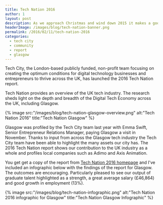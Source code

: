 ```yaml
---
title: Tech Nation 2016
author: 1
layout: post
description: As we approach Christmas and wind down 2015 it makes a good opportunity to get together an celebrate our hard work for the year. Thankfully the community has come together to organise a few parties
headerImage: /images/blog/tech-nation-banner.png
permalink: /2016/02/11/tech-nation-2016
categories:
  - tech city
  - community
  - report
  - glasgow
---
```

Tech City, the London-based publicly funded, non-profit team focusing on creating the optimum conditions for digital technology businesses and entrepreneurs to thrive across the UK, has launched the 2016 Tech Nation report.

Tech Nation provides an overview of the UK tech industry. The research sheds light on the depth and breadth of the Digital Tech Economy across the UK, including Glasgow.

{% image src:"/images/blog/tech-nation-glasgow-overview.png" alt:"Tech Nation 2016" title:"Tech Nation Glasgow" %}

Glasgow was profiled by the Tech City team last year with Emma Swift, Senior Entrepreneur Relations Manager, paying Glasgow a visit in November. Thanks to input from across the Glasgow tech industry the Tech City team have been able to highlight the many assets our city has. The 2016 Tech Nation report shows our contribution to the UK industry as a whole and profiles local companies such as Adimo and Axis Animation.

You get get a copy of the report from [Tech Nation 2016 homepage](http://techcityuk.com/technation/) and I've included an infographic below with the findings of the report for Glasgow. The outcomes are encouraging. Particularly pleased to see our output of graduate talent highlighted as a strength, a great average salary (£46,864) and good growth in employment (13%).

{% image src:"/images/blog/tech-nation-infographic.png" alt:"Tech Nation 2016 infographic for Glasgow" title:"Tech Nation Glasgow Infographic" %}

